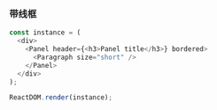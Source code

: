### 带线框

<!--start-code-->

```js
const instance = (
  <div>
    <Panel header={<h3>Panel title</h3>} bordered>
      <Paragraph size="short" />
    </Panel>
  </div>
);

ReactDOM.render(instance);
```

<!--end-code-->
